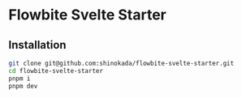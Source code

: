 # Flowbite Svelte Starter

## Installation

```sh
git clone git@github.com:shinokada/flowbite-svelte-starter.git
cd flowbite-svelte-starter
pnpm i
pnpm dev
```